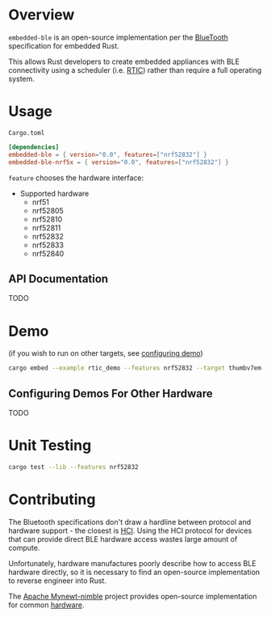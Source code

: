Overview
================================================================================
`embedded-ble` is an open-source implementation per the
[BlueTooth](https://www.bluetooth.com/specifications/specs/) specification for 
embedded Rust.

This allows Rust developers to create embedded appliances with BLE connectivity
using a scheduler (i.e. [RTIC](http://rtic.rs)) rather than require a full
operating system.


Usage
================================================================================
`Cargo.toml`
```toml
[dependencies]
embedded-ble = { version="0.0", features=["nrf52832"] }
embedded-ble-nrf5x = { version="0.0", features=["nrf52832"] }
```
`feature` chooses the hardware interface:
* Supported hardware 
    * nrf51
    * nrf52805
    * nrf52810
    * nrf52811
    * nrf52832
    * nrf52833
    * nrf52840

API Documentation
--------------------------------------------------------------------------------
TODO <!-- TODO generate rust docs -->

Demo
================================================================================
(if you wish to run on other targets, see [configuring demo](#demo_config))

```sh
cargo embed --example rtic_demo --features nrf52832 --target thumbv7em-none-eabihf
```

<a id="demo_config">Configuring Demos For Other Hardware</a>
--------------------------------------------------------------------------------
TODO

Unit Testing
================================================================================
```sh
cargo test --lib --features nrf52832
```

Contributing
================================================================================
The Bluetooth specifications don't draw a hardline between protocol and hardware
support - the closest is [HCI](https://software-dl.ti.com/lprf/simplelink_cc2640r2_latest/docs/blestack/ble_user_guide/html/ble-stack-3.x/hci.html).
Using the HCI protocol for devices that can provide direct BLE hardware access
wastes large amount of compute.

Unfortunately, hardware manufactures poorly describe how to access BLE hardware
directly, so it is necessary to find an open-source implementation to reverse
engineer into Rust.

The [Apache Mynewt-nimble](https://github.com/apache/mynewt-nimble) project
provides open-source implementation for common [hardware](https://github.com/apache/mynewt-core#overview).





